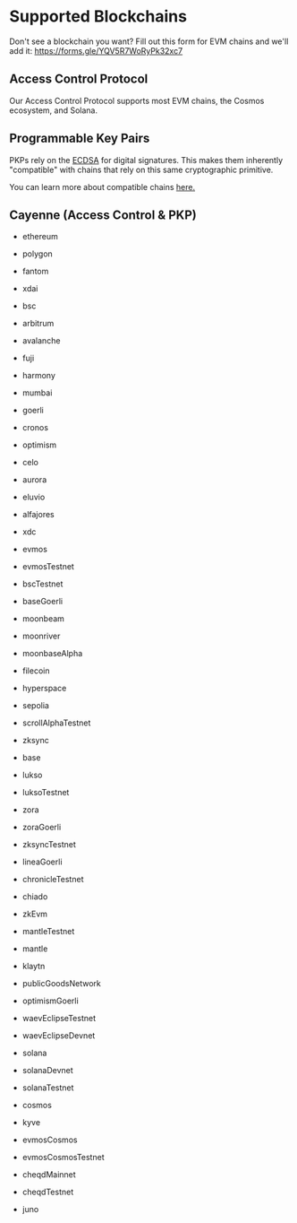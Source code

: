 # Supported Blockchains
Don't see a blockchain you want?  Fill out this form for EVM chains and we'll add it: https://forms.gle/YQV5R7WoRyPk32xc7

## Access Control Protocol
 Our Access Control Protocol supports most EVM chains, the Cosmos ecosystem, and Solana.

## Programmable Key Pairs
 PKPs rely on the [ECDSA](https://blog.cloudflare.com/ecdsa-the-digital-signature-algorithm-of-a-better-internet/) for digital signatures. This makes them inherently "compatible" with chains that rely on this same cryptographic primitive.

You can learn more about compatible chains [here.](http://ethanfast.com/top-crypto.html)

## Cayenne (Access Control & PKP)

- ethereum

- polygon

- fantom

- xdai

- bsc

- arbitrum

- avalanche

- fuji

- harmony

- mumbai

- goerli

- cronos

- optimism

- celo

- aurora

- eluvio

- alfajores

- xdc

- evmos

- evmosTestnet

- bscTestnet

- baseGoerli

- moonbeam

- moonriver

- moonbaseAlpha

- filecoin

- hyperspace

- sepolia

- scrollAlphaTestnet

- zksync

- base

- lukso

- luksoTestnet

- zora

- zoraGoerli

- zksyncTestnet

- lineaGoerli

- chronicleTestnet

- chiado

- zkEvm

- mantleTestnet

- mantle

- klaytn

- publicGoodsNetwork

- optimismGoerli

- waevEclipseTestnet

- waevEclipseDevnet

- solana

- solanaDevnet

- solanaTestnet

- cosmos

- kyve

- evmosCosmos

- evmosCosmosTestnet

- cheqdMainnet

- cheqdTestnet

- juno

